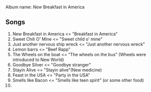 Album name: *New* Breakfast in America

## Songs
1. New Breakfast in America <= "Breakfast in America"
2. Sweet Chili O' Mine <= "Sweet child o' mine"
3. Just another nervous ship wreck <= "Just another nervous wreck"
4. Lemon barrs <= "Beef Rapp"
5. The Wheels on the boat <= "The wheels on the bus" (Wheels were introduced to New World)
6. Goodbye Silver <= "Goodbye stranger"
7. Stayin Alive <= "Stayin alive"(New medicine)
8. Feast in the USA <= "Party in the USA"
9. Smells like Bacon <= "Smells like teen spirit" (or some other food)
10. 
